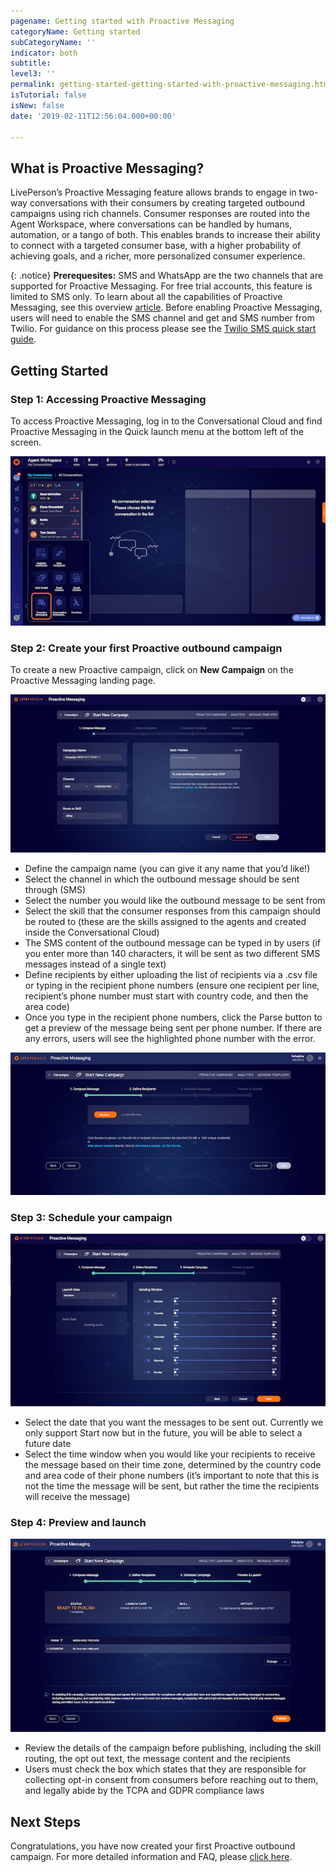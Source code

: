 ```yaml
---
pagename: Getting started with Proactive Messaging
categoryName: Getting started
subCategoryName: ''
indicator: both
subtitle: 
level3: ''
permalink: getting-started-getting-started-with-proactive-messaging.html
isTutorial: false
isNew: false
date: '2019-02-11T12:56:04.000+00:00'

---
```


## What is Proactive Messaging?
LivePerson’s Proactive Messaging feature allows brands to engage in two-way conversations with their consumers by creating targeted outbound campaigns using rich channels. Consumer responses are routed into the Agent Workspace, where conversations can be handled by humans, automation, or a tango of both. This enables brands to increase their ability to connect with a targeted consumer base, with a higher probability of achieving goals, and a richer, more personalized consumer experience.

{: .notice}
**Prerequesites:** SMS and WhatsApp are the two channels that are supported for Proactive Messaging. For free trial accounts, this feature is limited to SMS only. To learn about all the capabilities of Proactive Messaging, see this overview [article](https://knowledge.liveperson.com/messaging-channels-proactive-messaging-proactive-messaging-overview.html). Before enabling Proactive Messaging, users will need to enable the SMS channel and get and SMS number from Twilio. For guidance on this process please see the [Twilio SMS quick start guide](getting-started-quick-start-guides-twilio-sms-quick-start.html). 

## Getting Started

### Step 1: Accessing Proactive Messaging 

To access Proactive Messaging, log in to the Conversational Cloud and find Proactive Messaging in the Quick launch menu at the bottom left of the screen. 

![](img/getting-started-with-proactive-1.png)

### Step 2: Create your first Proactive outbound campaign

To create a new Proactive campaign, click on **New Campaign** on the Proactive Messaging landing page.

![](img/getting-started-with-proactive-2.png)

 * Define the campaign name (you can give it any name that you’d like!)
 * Select the channel in which the outbound message should be sent through (SMS)
 * Select the number you would like the outbound message to be sent from
 * Select the skill that the consumer responses from this campaign should be routed to (these are the skills assigned to the agents and created inside the Conversational Cloud)
 * The SMS content of the outbound message can be typed in by users (if you enter more than 140 characters, it will be sent as two different SMS messages instead of a single text)
 * Define recipients by either uploading the list of recipients via a .csv file or typing in the recipient phone numbers (ensure one recipient per line, recipient’s phone number must start with country code, and then the area code)
 * Once you type in the recipient phone numbers, click the Parse button to get a preview of the message being sent per phone number. If there are any errors, users will see the highlighted phone number with the error.

![](img/getting-started-with-proactive-3.png)

### Step 3: Schedule your campaign

![](img/getting-started-with-proactive-4.png)

 * Select the date that you want the messages to be sent out. Currently we only support Start now but in the future, you will be able to select a future date
 * Select the time window when you would like your recipients to receive the message based on their time zone, determined by the country code and area code of their phone numbers (it’s important to note that this is not the time the message will be sent, but rather the time the recipients will receive the message)

### Step 4: Preview and launch

![](img/getting-started-with-proactive-5.png)

 * Review the details of the campaign before publishing, including the skill routing, the opt out text, the message content and the recipients
 * Users must check the box which states that they are responsible for collecting opt-in consent from consumers before reaching out to them, and legally abide by the TCPA and GDPR compliance laws

## Next Steps

Congratulations, you have now created your first Proactive outbound campaign. For more detailed information and FAQ, please [click here](messaging-channels-proactive-messaging-proactive-messaging-user-guide.html).


